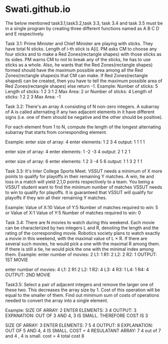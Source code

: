 # Swati.github.io
The below mentioned task3.1,task3.2,task 3.3, task 3.4 and task 3.5 must be in a single program by creating three different functions named as A B C D and E respectively.

Task 3.1:
Prime Minister and Chief Minister are playing with sticks. They have total N sticks. Length of i-th stick is A[i]. PM asks CM to choose any four sticks and to make a Red Zones(rectangle shapes) with those sticks as its sides. PM warns CM to not to break any of the sticks, he has to use sticks as a whole. Also, he wants that the Red Zones(rectangle shapes) formed should have the maximum possible area among all the Red Zones(rectangle shapes)s that CM can make.
If Red Zones(rectangle shaped) can be created, then you have to tell the maximum possible area of Red Zones(rectangle shapes) else return -1.
 Example:
Number of sticks: 5
Length of sticks: 1 2 3 1 2
Max Area: 2
or
Number of sticks: 4
Length of sticks: 1 2 2 3
Max Area: -1

Task 3.2:
There's an array A consisting of N non-zero integers. A subarray of A is called alternating if any two adjacent elements in it have different signs (i.e. one of them should be negative and the other should be positive).

For each element from 1 to N, compute the length of the longest alternating subarray that starts from corresponding element.

Example: 
enter size of array: 4
enter elements: 1 2 3 4 
output: 1 1 1 1

enter size of array: 4
enter elements: 1 -2 -3 4 
output: 2 1 2 1

enter size of array: 6
enter elements: 1 2 3 -4 5 6 
output: 1 1 3 2 1 1


Task 3.3:
It's Inter College Sports Meet. VSSUT needs a minimum of X more points to qualify for playoffs in their remaining Y matches. A win, tie and loss in a match will yield 2,1,0 points respectively to a team.
You being a VSSUT student want to find the minimum number of matches VSSUT needs to win to qualify for playoffs. It is guaranteed that VSSUT will qualify for playoffs if they win all their remaining Y matches.

Example:
Value of X:10 
Value of Y:5
Number of matches required to win: 5
or
Value of X:1 
Value of Y:5
Number of matches required to win: 0

Task 3.4:
There are N movies to watch during this weekend. Each movie can be characterized by two integers L and R, denoting the length and the rating of the corresponding movie. Robotics society plans to watch exactly a movie in this weekend, with the maximal value of L × R. If there are several such movies, he would pick a one with the maximal R among them. If there is still a tie, he would pick the one with the minimal index among them.
 Example:
enter number of movies: 2
L1: 1 
R1: 2
L2: 2 
R2: 1
OUTPUT: 1ST MOVIE

enter number of movies: 4
L1: 2
R1 2
L2: 1
R2: 4
L3: 4
R3: 1
L4: 1
R4: 4
OUTPUT: 2ND MOVIE

Task3.5:
Select a pair of adjacent integers and remove the larger one of these two. This decreases the array size by 1. Cost of this operation will be equal to the smaller of them.
Find out minimum sum of costs of operations needed to convert the array into a single element.

Example:
SIZE OF ARRAY: 2
ENTER ELEMENTS: 3 4
OUTPUT:  3
EXPANATION: OUT OF 3 AND 4, 3 IS SMALL. THEREFORE COST IS 3

SIZE OF ARRAY: 3
ENTER ELEMENTS: 7 5 4
OUTPUT: 8
EXPLANATION: OUT OF 5 AND 4, 4 IS SMALL. COST = 4 RESULATANT ARRAY: 7 4 out of 7 and 4 , 4 is small. cost = 4 total cost 8
